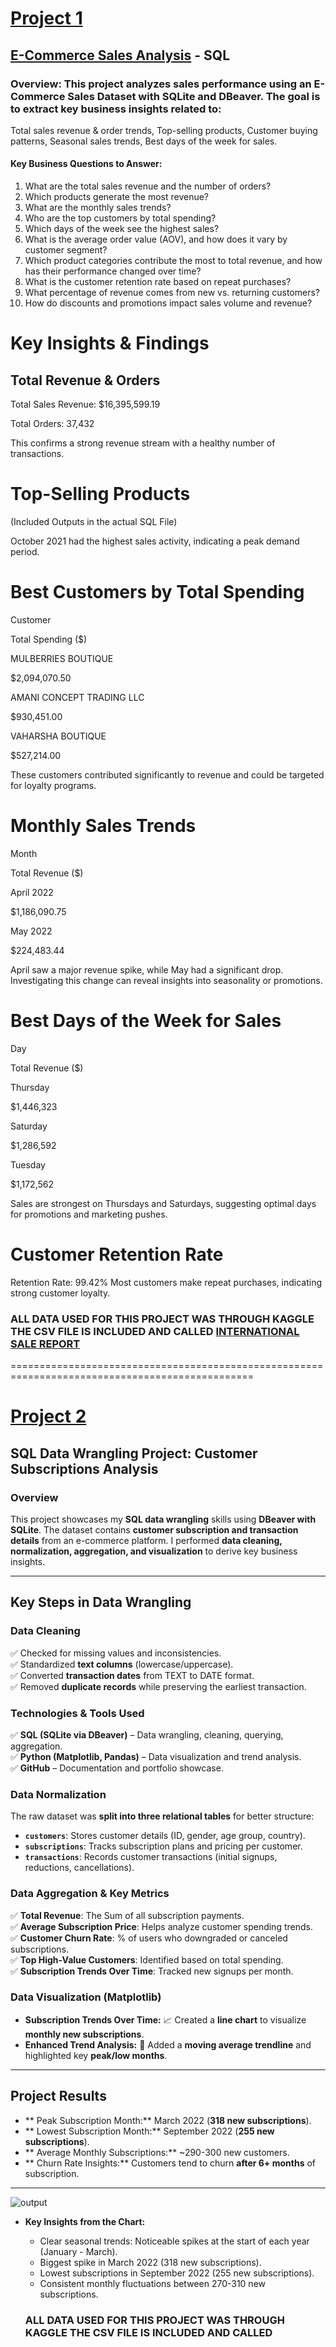 # [Project 1](https://github.com/AyaanS001/SQL/blob/main/E-CommerceScript.sql)
 ## [E-Commerce Sales Analysis](https://github.com/AyaanS001/SQL/blob/main/E-CommerceScript.sql) - SQL
 ### Overview: This project analyzes sales performance using an E-Commerce Sales Dataset with SQLite and DBeaver. The goal is to extract key business insights related to:
Total sales revenue & order trends,
Top-selling products,
Customer buying patterns,
Seasonal sales trends,
Best days of the week for sales.

#### Key Business Questions to Answer:
1) What are the total sales revenue and the number of orders?
2) Which products generate the most revenue?
3) What are the monthly sales trends?
4) Who are the top customers by total spending?
5) Which days of the week see the highest sales?
6) What is the average order value (AOV), and how does it vary by customer segment?
7) Which product categories contribute the most to total revenue, and how has their performance changed over time?
8) What is the customer retention rate based on repeat purchases?
9) What percentage of revenue comes from new vs. returning customers?
10) How do discounts and promotions impact sales volume and revenue?

# Key Insights & Findings

## Total Revenue & Orders

Total Sales Revenue: $16,395,599.19

Total Orders: 37,432

This confirms a strong revenue stream with a healthy number of transactions.

# Top-Selling Products

(Included Outputs in the actual SQL File)

October 2021 had the highest sales activity, indicating a peak demand period.

# Best Customers by Total Spending

Customer

Total Spending ($)

MULBERRIES BOUTIQUE

$2,094,070.50

AMANI CONCEPT TRADING LLC

$930,451.00

VAHARSHA BOUTIQUE

$527,214.00

 These customers contributed significantly to revenue and could be targeted for loyalty programs.

# Monthly Sales Trends

Month

Total Revenue ($)

April 2022

$1,186,090.75

May 2022

$224,483.44

April saw a major revenue spike, while May had a significant drop. Investigating this change can reveal insights into seasonality or promotions.

# Best Days of the Week for Sales

Day

Total Revenue ($)

Thursday

$1,446,323

Saturday

$1,286,592

Tuesday

$1,172,562

Sales are strongest on Thursdays and Saturdays, suggesting optimal days for promotions and marketing pushes.

# Customer Retention Rate

Retention Rate: 99.42%
Most customers make repeat purchases, indicating strong customer loyalty.

### ALL DATA USED FOR THIS PROJECT WAS THROUGH KAGGLE THE CSV FILE IS INCLUDED AND CALLED [INTERNATIONAL SALE REPORT](https://github.com/AyaanS001/SQL/blob/main/International%20sale%20Report.csv)


================================================================================================



# [Project 2](https://github.com/AyaanS001/SQL/blob/main/Data%20Wrangling%20Subscriptions%20Script.sql)
## SQL Data Wrangling Project: Customer Subscriptions Analysis

### Overview
This project showcases my **SQL data wrangling** skills using **DBeaver with SQLite**. The dataset contains **customer subscription and transaction details** from an e-commerce platform. I performed **data cleaning, normalization, aggregation, and visualization** to derive key business insights.

---

## Key Steps in Data Wrangling
### **Data Cleaning**
✅ Checked for missing values and inconsistencies.  
✅ Standardized **text columns** (lowercase/uppercase).  
✅ Converted **transaction dates** from TEXT to DATE format.  
✅ Removed **duplicate records** while preserving the earliest transaction.

###  Technologies & Tools Used
✅ **SQL (SQLite via DBeaver)** – Data wrangling, cleaning, querying, aggregation.  
✅ **Python (Matplotlib, Pandas)** – Data visualization and trend analysis.  
✅ **GitHub** – Documentation and portfolio showcase.  

### **Data Normalization**
The raw dataset was **split into three relational tables** for better structure:
- **`customers`**: Stores customer details (ID, gender, age group, country).
- **`subscriptions`**: Tracks subscription plans and pricing per customer.
- **`transactions`**: Records customer transactions (initial signups, reductions, cancellations).

### **Data Aggregation & Key Metrics**
✅ **Total Revenue**: The Sum of all subscription payments.  
✅ **Average Subscription Price**: Helps analyze customer spending trends.  
✅ **Customer Churn Rate**: % of users who downgraded or canceled subscriptions.  
✅ **Top High-Value Customers**: Identified based on total spending.  
✅ **Subscription Trends Over Time**: Tracked new signups per month.

### **Data Visualization (Matplotlib)**
- **Subscription Trends Over Time:** 📈 Created a **line chart** to visualize **monthly new subscriptions**.
- **Enhanced Trend Analysis:** 🔴 Added a **moving average trendline** and highlighted key **peak/low months**.

---

## Project Results
- ** Peak Subscription Month:** March 2022 (**318 new subscriptions**).  
- ** Lowest Subscription Month:** September 2022 (**255 new subscriptions**).  
- ** Average Monthly Subscriptions:** ~290-300 new customers.  
- ** Churn Rate Insights:** Customers tend to churn **after 6+ months** of subscription.

---
![output](https://github.com/user-attachments/assets/d023d29f-fc10-4cde-9afc-73210bbdcf10)

- **Key Insights from the Chart:**
  - Clear seasonal trends: Noticeable spikes at the start of each year (January - March).
  - Biggest spike in March 2022 (318 new subscriptions).
  - Lowest subscriptions in September 2022 (255 new subscriptions).
  - Consistent monthly fluctuations between 270-310 new subscriptions.
 
  ### ALL DATA USED FOR THIS PROJECT WAS THROUGH KAGGLE THE CSV FILE IS INCLUDED AND CALLED 






